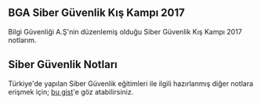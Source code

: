 ## BGA Siber Güvenlik Kış Kampı 2017

Bilgi Güvenliği A.Ş'nin düzenlemiş olduğu Siber Güvenlik Kış Kampı 2017 notlarım.

## Siber Güvenlik Notları

Türkiye'de yapılan Siber Güvenlik eğitimleri ile ilgili hazırlanmış diğer notlara erişmek için; [bu gist](https://gist.github.com/yavuzovski/09d527df4fccddc747fb872f2eeb51bf)'e göz atabilirsiniz.
